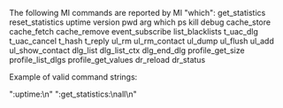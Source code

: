 The following MI commands are reported by MI "which":
  get_statistics
  reset_statistics
  uptime
  version
  pwd
  arg
  which
  ps
  kill
  debug
  cache_store
  cache_fetch
  cache_remove
  event_subscribe
  list_blacklists
  t_uac_dlg
  t_uac_cancel
  t_hash
  t_reply
  ul_rm
  ul_rm_contact
  ul_dump
  ul_flush
  ul_add
  ul_show_contact
  dlg_list
  dlg_list_ctx
  dlg_end_dlg
  profile_get_size
  profile_list_dlgs
  profile_get_values
  dr_reload
  dr_status

Example of valid command strings:

  ":uptime:\n"
  ":get_statistics:\nall\n"
